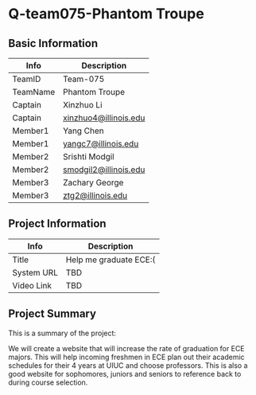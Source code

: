 # Q-team075-Phantom Troupe

## Basic Information

|   Info      |        Description     |
| ----------- | ---------------------- |
| TeamID      |        Team-075        |
| TeamName    |     Phantom Troupe     |
| Captain     |       Xinzhuo Li       |
| Captain     |  xinzhuo4@illinois.edu |
| Member1     |        Yang Chen       |
| Member1     |   yangc7@illinois.edu  |
| Member2     |     Srishti Modgil     |
| Member2     | smodgil2@illinois.edu  |
| Member3     |      Zachary George    |
| Member3     |   ztg2@illinois.edu    |

## Project Information

|   Info      |        Description     |
| ----------- | ---------------------- |
|  Title      | Help me graduate ECE:( |
| System URL  |           TBD          |
| Video Link  |           TBD          |

## Project Summary

This is a summary of the project:

We will create a website that will increase the rate of graduation for ECE majors. This will help incoming freshmen in ECE plan out their academic schedules for their 4 years at UIUC and choose professors. This is also a good website for sophomores, juniors and seniors to reference back to during course selection. 
